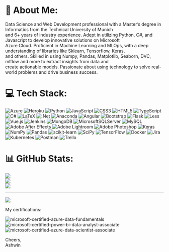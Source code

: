 <!-- ### Hello everyone, 

Welcom to my profile. Below is a brief intro on what I am currently upto.

- 🔭 Fasicanted about anything related to Machine learning, deep learning and AI
- 🌱 I’m currently learning NLP 
- 📫 reach me at ashwinprabhukp@gmail.com -->

# 💫 About Me:
Data Science and Web Development professional with a Master’s degree in Informatics from the Technical University of Munich<br>and 6+ years of industry experience. Adept in utilizing Python, C#, and Javascript to develop innovative solutions on Microsoft<br>Azure Cloud. Proficient in Machine Learning and MLOps, with a deep understanding of libraries like Sklearn, Tensorflow, Keras,<br>and others. Skilled in using Numpy, Pandas, Matplotlib, Seaborn, DVC, mlflow and more to extract insights from data and<br>create actionable models. Passionate about using technology to solve real-world problems and drive business success.


# 💻 Tech Stack:
![Azure](https://img.shields.io/badge/azure-%230072C6.svg?style=for-the-badge&logo=azure-devops&logoColor=white) ![Heroku](https://img.shields.io/badge/heroku-%23430098.svg?style=for-the-badge&logo=heroku&logoColor=white) ![Python](https://img.shields.io/badge/python-3670A0?style=for-the-badge&logo=python&logoColor=ffdd54) ![JavaScript](https://img.shields.io/badge/javascript-%23323330.svg?style=for-the-badge&logo=javascript&logoColor=%23F7DF1E) ![CSS3](https://img.shields.io/badge/css3-%231572B6.svg?style=for-the-badge&logo=css3&logoColor=white) ![HTML5](https://img.shields.io/badge/html5-%23E34F26.svg?style=for-the-badge&logo=html5&logoColor=white) ![TypeScript](https://img.shields.io/badge/typescript-%23007ACC.svg?style=for-the-badge&logo=typescript&logoColor=white) ![C#](https://img.shields.io/badge/c%23-%23239120.svg?style=for-the-badge&logo=c-sharp&logoColor=white) ![LaTeX](https://img.shields.io/badge/latex-%23008080.svg?style=for-the-badge&logo=latex&logoColor=white) ![.Net](https://img.shields.io/badge/.NET-5C2D91?style=for-the-badge&logo=.net&logoColor=white) ![Anaconda](https://img.shields.io/badge/Anaconda-%2344A833.svg?style=for-the-badge&logo=anaconda&logoColor=white) ![Angular](https://img.shields.io/badge/angular-%23DD0031.svg?style=for-the-badge&logo=angular&logoColor=white) ![Bootstrap](https://img.shields.io/badge/bootstrap-%23563D7C.svg?style=for-the-badge&logo=bootstrap&logoColor=white) ![Flask](https://img.shields.io/badge/flask-%23000.svg?style=for-the-badge&logo=flask&logoColor=white) ![Less](https://img.shields.io/badge/less-2B4C80?style=for-the-badge&logo=less&logoColor=white) ![Vue.js](https://img.shields.io/badge/vuejs-%2335495e.svg?style=for-the-badge&logo=vuedotjs&logoColor=%234FC08D) ![Jenkins](https://img.shields.io/badge/jenkins-%232C5263.svg?style=for-the-badge&logo=jenkins&logoColor=white) ![MongoDB](https://img.shields.io/badge/MongoDB-%234ea94b.svg?style=for-the-badge&logo=mongodb&logoColor=white) ![MicrosoftSQLServer](https://img.shields.io/badge/Microsoft%20SQL%20Sever-CC2927?style=for-the-badge&logo=microsoft%20sql%20server&logoColor=white) ![MySQL](https://img.shields.io/badge/mysql-%2300f.svg?style=for-the-badge&logo=mysql&logoColor=white) ![Adobe After Effects](https://img.shields.io/badge/Adobe%20After%20Effects-9999FF.svg?style=for-the-badge&logo=Adobe%20After%20Effects&logoColor=white) ![Adobe Lightroom](https://img.shields.io/badge/Adobe%20Lightroom-31A8FF.svg?style=for-the-badge&logo=Adobe%20Lightroom&logoColor=white) ![Adobe Photoshop](https://img.shields.io/badge/adobephotoshop-%2331A8FF.svg?style=for-the-badge&logo=adobephotoshop&logoColor=white) ![Keras](https://img.shields.io/badge/Keras-%23D00000.svg?style=for-the-badge&logo=Keras&logoColor=white) ![NumPy](https://img.shields.io/badge/numpy-%23013243.svg?style=for-the-badge&logo=numpy&logoColor=white) ![Pandas](https://img.shields.io/badge/pandas-%23150458.svg?style=for-the-badge&logo=pandas&logoColor=white) ![scikit-learn](https://img.shields.io/badge/scikit--learn-%23F7931E.svg?style=for-the-badge&logo=scikit-learn&logoColor=white) ![SciPy](https://img.shields.io/badge/SciPy-%230C55A5.svg?style=for-the-badge&logo=scipy&logoColor=%white) ![TensorFlow](https://img.shields.io/badge/TensorFlow-%23FF6F00.svg?style=for-the-badge&logo=TensorFlow&logoColor=white) ![Docker](https://img.shields.io/badge/docker-%230db7ed.svg?style=for-the-badge&logo=docker&logoColor=white) ![Jira](https://img.shields.io/badge/jira-%230A0FFF.svg?style=for-the-badge&logo=jira&logoColor=white) ![Kubernetes](https://img.shields.io/badge/kubernetes-%23326ce5.svg?style=for-the-badge&logo=kubernetes&logoColor=white) ![Postman](https://img.shields.io/badge/Postman-FF6C37?style=for-the-badge&logo=postman&logoColor=white) ![Trello](https://img.shields.io/badge/Trello-%23026AA7.svg?style=for-the-badge&logo=Trello&logoColor=white)
# 📊 GitHub Stats:
![](https://github-readme-stats.vercel.app/api?username=ashwinprabhukp&theme=dark&hide_border=false&include_all_commits=false&count_private=false)<br/>
![](https://github-readme-streak-stats.herokuapp.com/?user=ashwinprabhukp&theme=dark&hide_border=false)<br/>
![](https://github-readme-stats.vercel.app/api/top-langs/?username=ashwinprabhukp&theme=dark&hide_border=false&include_all_commits=false&count_private=false&layout=compact)

---
[![](https://visitcount.itsvg.in/api?id=ashwinprabhukp&icon=0&color=0)](https://visitcount.itsvg.in)

<!-- Proudly created with GPRM ( https://gprm.itsvg.in ) -->

My certifications:

![microsoft-certified-azure-data-fundamentals](https://user-images.githubusercontent.com/35398605/209106727-be44d01c-d2a1-4b9c-a830-ae7c2f73a9a4.png)
![microsoft-certified-power-bi-data-analyst-associate](https://user-images.githubusercontent.com/35398605/209106739-1aa3421b-ac0d-480f-b6ae-4d11b6721add.png)
![microsoft-certified-azure-data-scientist-associate](https://user-images.githubusercontent.com/35398605/209106747-998014c9-f9e0-4f23-b172-b3189e2219ae.png)

Cheers,
<br>Ashwin
